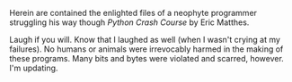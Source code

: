 Herein are contained the enlighted files of a neophyte programmer struggling his way though _Python Crash Course_ by Eric Matthes.

Laugh if you will.  Know that I laughed as well (when I wasn't crying at my failures). No humans or animals were irrevocably harmed in the making of these programs. Many bits and bytes were violated and scarred, however.
I'm updating.